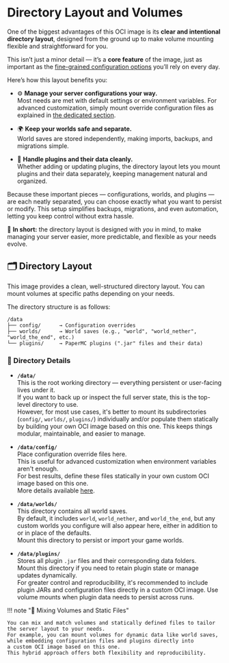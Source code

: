 # Directory Layout and Volumes

One of the biggest advantages of this OCI image is its **clear and intentional directory layout**, designed from the ground up to make volume mounting flexible
and straightforward for you.

This isn’t just a minor detail — it’s a **core feature** of the image, just as important as the [fine-grained configuration options](configuration.md) you’ll
rely on every day.

Here’s how this layout benefits you:

- ⚙️ **Manage your server configurations your way.**<br/>
  Most needs are met with default settings or environment variables. For advanced customization, simply mount override configuration files as explained
  in [the dedicated section](configuration-files.md).

- 🌍 **Keep your worlds safe and separate.**<br/>
  World saves are stored independently, making imports, backups, and migrations simple.

- 🔌 **Handle plugins and their data cleanly.**<br/>
  Whether adding or updating plugins, the directory layout lets you mount plugins and their data separately, keeping management natural and organized.

Because these important pieces — configurations, worlds, and plugins — are each neatly separated, you can choose exactly what you want to persist or modify.
This setup simplifies backups, migrations, and even automation, letting you keep control without extra hassle.

🧠 **In short:** the directory layout is designed with *you* in mind, to make managing your server easier, more predictable, and flexible as your needs evolve.

## 🗂️ Directory Layout

This image provides a clean, well-structured directory layout. You can mount volumes at specific paths depending on your needs.

The directory structure is as follows:

    /data
    ├── config/      → Configuration overrides
    ├── worlds/      → World saves (e.g., "world", "world_nether", "world_the_end", etc.)
    └── plugins/     → PaperMC plugins (".jar" files and their data)

### 📌 Directory Details

- **`/data/`**<br/>
  This is the root working directory — everything persistent or user-facing lives under it.<br/>
  If you want to back up or inspect the full server state, this is the top-level directory to use.<br/>
  However, for most use cases, it's better to mount its subdirectories (`config/`, `worlds/`, `plugins/`) individually and/or populate them statically by
  building your own OCI image based on this one. This keeps things modular, maintainable, and easier to manage.

- **`/data/config/`**<br/>
  Place configuration override files here.<br/>
  This is useful for advanced customization when environment variables aren't enough.<br/>
  For best results, define these files statically in your own custom OCI image based on this one.<br/>
  More details available [here](configuration-files.md).

- **`/data/worlds/`**<br/>
  This directory contains all world saves.  <br/>
  By default, it includes `world`, `world_nether`, and `world_the_end`, but any custom worlds you configure will also appear here, either in addition to or in
  place of the defaults.<br/>
  Mount this directory to persist or import your game worlds.

- **`/data/plugins/`**<br/>
  Stores all plugin `.jar` files and their corresponding data folders.<br/>
  Mount this directory if you need to retain plugin state or manage updates dynamically.<br/>
  For greater control and reproducibility, it's recommended to include plugin JARs and configuration files directly in a custom OCI image.
  Use volume mounts when plugin data needs to persist across runs.

!!! note "🧩 Mixing Volumes and Static Files"

    You can mix and match volumes and statically defined files to tailor the server layout to your needs.
    For example, you can mount volumes for dynamic data like world saves, while embedding configuration files and plugins directly into
    a custom OCI image based on this one.
    This hybrid approach offers both flexibility and reproducibility.
